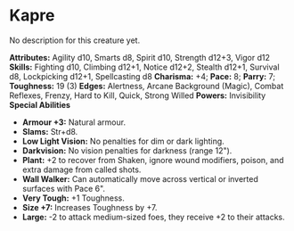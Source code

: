 # Kapre

No description for this creature yet.

**Attributes:** Agility d10, Smarts d8, Spirit d10, Strength d12+3,
Vigor d12
**Skills:** Fighting d10, Climbing d12+1, Notice d12+2, Stealth d12+1,
Survival d8, Lockpicking d12+1, Spellcasting d8
**Charisma:** +4; **Pace:** 8; **Parry:** 7; **Toughness:** 19 (3)
**Edges:** Alertness, Arcane Background (Magic), Combat Reflexes,
Frenzy, Hard to Kill, Quick, Strong Willed
**Powers:** Invisibility
**Special Abilities**

- **Armour +3:** Natural armour.
- **Slams:** Str+d8.
- **Low Light Vision:** No penalties for dim or dark lighting.
- **Darkvision:** No vision penalties for darkness (range 12").
- **Plant:** +2 to recover from Shaken, ignore wound modifiers, poison,
and extra damage from called shots.
- **Wall Walker:** Can automatically move across vertical or inverted
surfaces with Pace 6".
- **Very Tough:** +1 Toughness.
- **Size +7:** Increases Toughness by +7.
- **Large:** -2 to attack medium-sized foes, they receive +2 to their
attacks.
